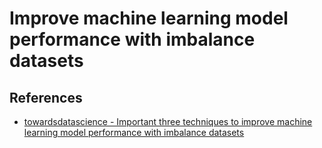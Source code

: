 # Improve machine learning model performance with imbalance datasets

## References

- [towardsdatascience - Important three techniques to improve machine learning model performance with imbalance datasets
](https://towardsdatascience.com/working-with-highly-imbalanced-datasets-in-machine-learning-projects-c70c5f2a7b16)

